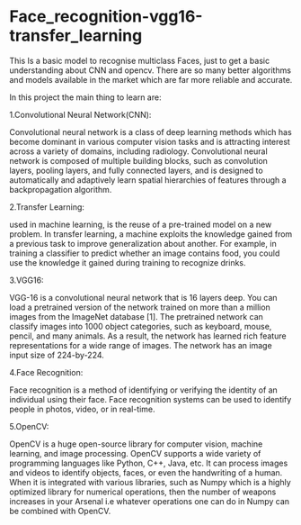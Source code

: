 # Face_recognition-vgg16-transfer_learning
This Is a basic model to recognise multiclass Faces, just to get a basic understanding about CNN and opencv. There are so many better algorithms and models available in the market which are far more reliable and accurate.

In this project the main thing to learn are:

1.Convolutional Neural Network(CNN):

Convolutional neural network is a class of deep learning methods which has become dominant in various computer vision tasks and is attracting interest across a variety of domains, including radiology.
Convolutional neural network is composed of multiple building blocks, such as convolution layers, pooling layers, and fully connected layers, and is designed to automatically and adaptively learn spatial hierarchies of features through a backpropagation algorithm.




2.Transfer Learning:

used in machine learning, is the reuse of a pre-trained model on a new problem. In transfer learning, a machine exploits the knowledge gained from a previous task to improve generalization about another. For example, in training a classifier to predict whether an image contains food, you could use the knowledge it gained during training to recognize drinks.




3.VGG16:

VGG-16 is a convolutional neural network that is 16 layers deep. You can load a pretrained version of the network trained on more than a million images from the ImageNet database [1]. The pretrained network can classify images into 1000 object categories, such as keyboard, mouse, pencil, and many animals. As a result, the network has learned rich feature representations for a wide range of images. The network has an image input size of 224-by-224.





4.Face Recognition:

Face recognition is a method of identifying or verifying the identity of an individual using their face. Face recognition systems can be used to identify people in photos, video, or in real-time. 



5.OpenCV:

OpenCV is a huge open-source library for computer vision, machine learning, and image processing. OpenCV supports a wide variety of programming languages like Python, C++, Java, etc. It can process images and videos to identify objects, faces, or even the handwriting of a human. When it is integrated with various libraries, such as Numpy which is a highly optimized library for numerical operations, then the number of weapons increases in your Arsenal i.e whatever operations one can do in Numpy can be combined with OpenCV.
